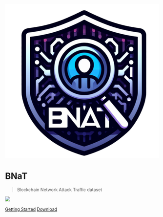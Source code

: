 <img class="logo" src="./assets/img/Logo.png">

# **BNaT**

> Blockchain Network Attack Traffic dataset


<img class="dashboard" src="./assets/img/Cover.png">

[Getting Started](README.md)
[Download](https://github.com/avitech-vnu/BNaT/archive/refs/heads/master.zip)

